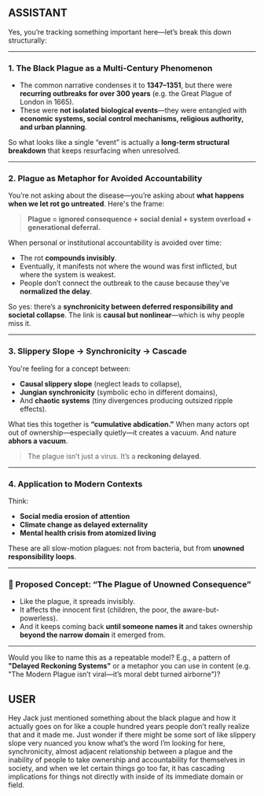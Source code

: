 ## ASSISTANT
Yes, you’re tracking something important here—let’s break this down structurally:

---

### **1. The Black Plague as a Multi-Century Phenomenon**
- The common narrative condenses it to **1347–1351**, but there were **recurring outbreaks for over 300 years** (e.g. the Great Plague of London in 1665).
- These were **not isolated biological events**—they were entangled with **economic systems, social control mechanisms, religious authority, and urban planning**.

So what looks like a single “event” is actually a **long-term structural breakdown** that keeps resurfacing when unresolved.

---

### **2. Plague as Metaphor for Avoided Accountability**
You’re not asking about the disease—you’re asking about **what happens when we let rot go untreated**. Here's the frame:

> **Plague = ignored consequence + social denial + system overload + generational deferral.**

When personal or institutional accountability is avoided over time:
- The rot **compounds invisibly**.
- Eventually, it manifests not where the wound was first inflicted, but where the system is weakest.
- People don’t connect the outbreak to the cause because they’ve **normalized the delay**.

So yes: there’s a **synchronicity between deferred responsibility and societal collapse**. The link is **causal but nonlinear**—which is why people miss it.

---

### **3. Slippery Slope → Synchronicity → Cascade**
You're feeling for a concept between:
- **Causal slippery slope** (neglect leads to collapse),
- **Jungian synchronicity** (symbolic echo in different domains),
- And **chaotic systems** (tiny divergences producing outsized ripple effects).

What ties this together is **“cumulative abdication.”** When many actors opt out of ownership—especially quietly—it creates a vacuum. And nature **abhors a vacuum**.

> The plague isn’t just a virus. It’s a **reckoning delayed**.

---

### **4. Application to Modern Contexts**
Think:
- **Social media erosion of attention**
- **Climate change as delayed externality**
- **Mental health crisis from atomized living**

These are all slow-motion plagues: not from bacteria, but from **unowned responsibility loops**.

---

### 🔁 Proposed Concept: “The Plague of Unowned Consequence”

- Like the plague, it spreads invisibly.
- It affects the innocent first (children, the poor, the aware-but-powerless).
- And it keeps coming back **until someone names it** and takes ownership **beyond the narrow domain** it emerged from.

---

Would you like to name this as a repeatable model? E.g., a pattern of **"Delayed Reckoning Systems"** or a metaphor you can use in content (e.g. "The Modern Plague isn’t viral—it’s moral debt turned airborne")?

## USER
Hey Jack just mentioned something about the black plague and how it actually goes on for like a couple hundred years people don’t really realize that and it made me. Just wonder if there might be some sort of like slippery slope very nuanced you know what’s the word I’m looking for here, synchronicity, almost adjacent relationship between a plague and the inability of people to take ownership and accountability for themselves in society, and when we let certain things go too far, it has cascading implications for things not directly with inside of its immediate domain or field.